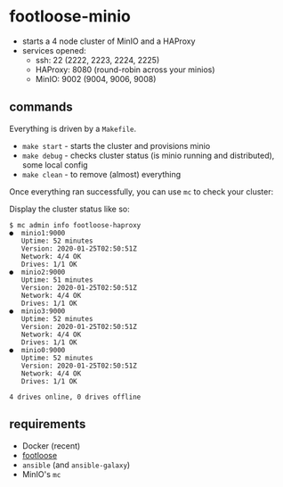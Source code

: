 # footloose-minio

 - starts a 4 node cluster of MinIO and a HAProxy
 - services opened:
     - ssh: 22 (2222, 2223, 2224, 2225)
     - HAProxy: 8080 (round-robin across your minios)
     - MinIO: 9002 (9004, 9006, 9008)

## commands

Everything is driven by a `Makefile`.

 - `make start` - starts the cluster and provisions minio
 - `make debug` - checks cluster status (is minio running and distributed), some local config
 - `make clean` - to remove (almost) everything

Once everything ran successfully, you can use `mc` to check your cluster:

Display the cluster status like so:

```
$ mc admin info footloose-haproxy
●  minio1:9000
   Uptime: 52 minutes
   Version: 2020-01-25T02:50:51Z
   Network: 4/4 OK
   Drives: 1/1 OK
●  minio2:9000
   Uptime: 51 minutes
   Version: 2020-01-25T02:50:51Z
   Network: 4/4 OK
   Drives: 1/1 OK
●  minio3:9000
   Uptime: 52 minutes
   Version: 2020-01-25T02:50:51Z
   Network: 4/4 OK
   Drives: 1/1 OK
●  minio0:9000
   Uptime: 52 minutes
   Version: 2020-01-25T02:50:51Z
   Network: 4/4 OK
   Drives: 1/1 OK

4 drives online, 0 drives offline
```

## requirements

 - Docker (recent)
 - [footloose](https://github.com/weaveworks/footloose)
 - `ansible` (and `ansible-galaxy`)
 - MinIO's `mc`
